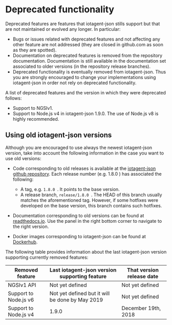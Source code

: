 # Deprecated functionality

Deprecated features are features that iotagent-json stills support but that are
not maintained or evolved any longer. In particular:

-   Bugs or issues related with deprecated features and not affecting
    any other feature are not addressed (they are closed in github.com
    as soon as they are spotted).
-   Documentation on deprecated features is removed from the repository documentation.
    Documentation is still available in the documentation set associated to older versions
    (in the repository release branches).
-   Deprecated functionality is eventually removed from iotagent-json. Thus you
    are strongly encouraged to change your implementations using iotagent-json
    in order not rely on deprecated functionality.

A list of deprecated features and the version in which they were deprecated follows:

* Support to NGSIv1.
* Support to Node.js v4 in iotagent-json 1.9.0. The use of Node.js v8 is highly recommended.

## Using old iotagent-json versions

Although you are encouraged to use always the newest iotagent-json version, take into account the following
information in the case you want to use old versions:

* Code corresponding to old releases is available at the [iotagent-json github repository](https://github.com/telefonicaid/iotagent-json). Each release number
  (e.g. 1.8.0 ) has associated the following:
	* A tag, e.g. `1.8.0 `. It points to the base version.
	* A release branch, `release/1.8.0 `. The HEAD of this branch usually matches the aforementioned tag. However, if some
    hotfixes were developed on the base version, this branch contains such hotfixes.
* Documentation corresponding to old versions can be found at [readthedocs.io](https://fiware-iotagent-json.readthedocs.io). Use the panel in the right bottom corner to navigate to the right version.
    
* Docker images corresponding to iotagent-json can be found at [Dockerhub](https://hub.docker.com/r/fiware/iotagent-json/tags/).

The following table provides information about the last iotagent-json version supporting currently removed features:

| **Removed feature**                                                        | **Last iotagent-json version supporting feature** | **That version release date**   |
|----------------------------------------------------------------------------|-------------------------------------------|---------------------------------|
| NGSIv1 API                               | Not yet defined                 | Not yet defined
| Support to Node.js v6                    |  Not yet defined but it will be done by May 2019                  | Not yet defined            
| Support to Node.js v4                    | 1.9.0                           | December 19th, 2018             |
